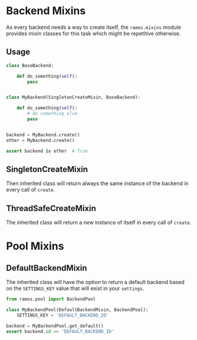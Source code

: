 Backend Mixins
==============

As every backend needs a way to create itself, the `ramos.mixins` module
provides mixin classes for this task which might be repetitive otherwise.

Usage
-----

```python
class BaseBackend:

    def do_something(self):
        pass


class MyBackend(SingletonCreateMixin, BaseBackend):

    def do_something(self):
        # do something else
        pass


backend = MyBackend.create()
other = MyBackend.create()

assert backend is other  # True
```


SingletonCreateMixin
--------------------

Then inherited class will return always the same instance of the backend in
every call of `create`.


ThreadSafeCreateMixin
---------------------

The inherited class will return a new instance of itself in every call of
`create`.

Pool Mixins
===========

DefaultBackendMixin
-------------------

The inherited class will have the option to return a default backend based on
the `SETTINGS_KEY` value that will exist in your `settings`.

```python
from ramos.pool import BackendPool

class MyBackendPool(DefaultBackendMixin, BackendPool):
    SETTINGS_KEY = 'DEFAULT_BACKEND_ID'

backend = MyBackendPool.get_default()
assert backend.id == 'DEFAULT_BACKEND_ID'
```
